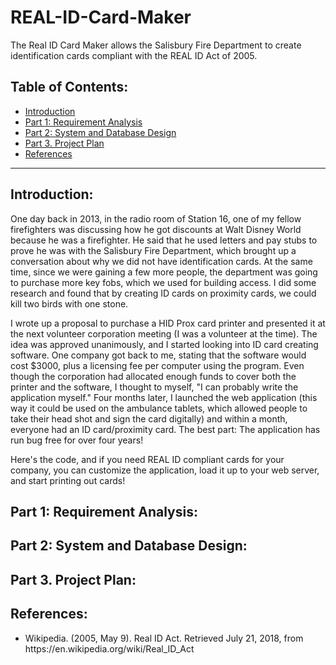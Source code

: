 # REAL-ID-Card-Maker
The Real ID Card Maker allows the Salisbury Fire Department to create identification cards compliant with the REAL ID Act of 2005.
<h2>Table of Contents:</h2>
<ul>
<li><a href="#p0">Introduction</a></li>
<li><a href="#p1">Part 1: Requirement Analysis</a></li>
<li><a href="#p2">Part 2: System and Database Design</a></li>
<li><a href="#p3">Part 3. Project Plan</a></li>
<li><a href="#pR">References</a></li>
</ul>
<hr>
<h2 id="p0">Introduction:</h2>
<p>
One day back in 2013, in the radio room of Station 16, one of my fellow firefighters was discussing how he got discounts at Walt Disney World because he was a firefighter. He said that he used letters and pay stubs to prove he was with the Salisbury Fire Department, which brought up a conversation about why we did not have identification cards. At the same time, since we were gaining a few more people, the department was going to purchase more key fobs, which we used for building access. I did some research and found that by creating ID cards on proximity cards, we could kill two birds with one stone.
</p><p>
I wrote up a proposal to purchase a HID Prox card printer and presented it at the next volunteer corporation meeting (I was a volunteer at the time). The idea was approved unanimously, and I started looking into ID card creating software. One company got back to me, stating that the software would cost $3000, plus a licensing fee per computer using the program. Even though the corporation had allocated enough funds to cover both the printer and the software, I thought to myself, "I can probably write the application myself." Four months later, I launched the web application (this way it could be used on the ambulance tablets, which allowed people to take their head shot and sign the card digitally) and within a month, everyone had an ID card/proximity card. The best part: The application has run bug free for over four years!
</p><p>
Here's the code, and if you need REAL ID compliant cards for your company, you can customize the application, load it up to your web server, and start printing out cards!
</p>
<h2 id="p1">Part 1: Requirement Analysis:</h2>
<h2 id="p2">Part 2: System and Database Design:</h2>
<h2 id="p3">Part 3. Project Plan:</h2>
<h2 id="pR">References:</h2>
<ul>
<li>Wikipedia. (2005, May 9). Real ID Act. Retrieved July 21, 2018, from https://en.wikipedia.org/wiki/Real_ID_Act</l>
</ul>
